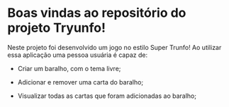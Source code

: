 # Boas vindas ao repositório do projeto Tryunfo!

Neste projeto foi desenvolvido um jogo no estilo Super Trunfo! Ao utilizar essa aplicação uma pessoa usuária é capaz de:

  * Criar um baralho, com o tema livre;

  * Adicionar e remover uma carta do baralho;

  * Visualizar todas as cartas que foram adicionadas ao baralho;
